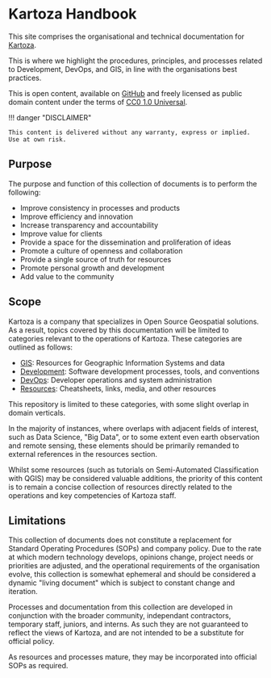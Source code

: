 # Kartoza Handbook

This site comprises the organisational and technical documentation for [Kartoza](https://kartoza.com).

This is where we highlight the procedures, principles, and processes related to Development, DevOps, and GIS, in line with the organisations best practices.

This is open content, available on [GitHub](https://github.com/kartoza/TheKartozaHandbook) and freely licensed as public domain content under the terms of [CC0 1.0 Universal](https://github.com/kartoza/TheKartozaHandbook/blob/main/LICENSE).

!!! danger "DISCLAIMER"

    This content is delivered without any warranty, express or implied. Use at own risk.

## Purpose

The purpose and function of this collection of documents is to perform the following:

- Improve consistency in processes and products
- Improve efficiency and innovation
- Increase transparency and accountability
- Improve value for clients
- Provide a space for the dissemination and proliferation of ideas
- Promote a culture of openness and collaboration
- Provide a single source of truth for resources
- Promote personal growth and development
- Add value to the community

## Scope

Kartoza is a company that specializes in Open Source Geospatial solutions. As a result, topics covered by this documentation will be limited to categories relevant to the operations of Kartoza. These categories are outlined as follows:

- [GIS](/gis): Resources for Geographic Information Systems and data
- [Development](/development): Software development processes, tools, and conventions
- [DevOps](/devops): Developer operations and system administration
- [Resources](/library): Cheatsheets, links, media, and other resources

This repository is limited to these categories, with some slight overlap in domain verticals.

In the majority of instances, where overlaps with adjacent fields of interest, such as Data Science, "Big Data", or to some extent even earth observation and remote sensing, these elements should be primarily remanded to external references in the resources section.

Whilst some resources (such as tutorials on Semi-Automated Classification with QGIS) may be considered valuable additions, the priority of this content is to remain a concise collection of resources directly related to the operations and key competencies of Kartoza staff.

## Limitations

This collection of documents does not constitute a replacement for Standard Operating Procedures (SOPs) and company policy. Due to the rate at which modern technology develops, opinions change, project needs or priorities are adjusted, and the operational requirements of the organisation evolve, this collection is somewhat ephemeral and should be considered a dynamic "living document" which is subject to constant change and iteration.

Processes and documentation from this collection are developed in conjunction with the broader community, independant contractors, temporary staff, juniors, and interns. As such they are not guaranteed to reflect the views of Kartoza, and are not intended to be a substitute for official policy.

As resources and processes mature, they may be incorporated into official SOPs as required.
